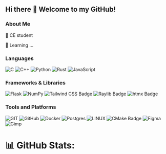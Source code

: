 ## Hi there 👋 Welcome to my GitHub!

### About Me

📖 CE student

🔭 Learning ...

### Languages

![C](https://img.shields.io/badge/c-%2300599C.svg?style=flat&logo=c&logoColor=white) ![C++](https://img.shields.io/badge/c++-%2300599C.svg?style=flat&logo=c%2B%2B&logoColor=white) ![Python](https://img.shields.io/badge/python-3670A0?style=flat&logo=python&logoColor=ffdd54) ![Rust](https://img.shields.io/badge/Rust-d45a1e?style=flat&logo=rust&logoColor=white) ![JavaScript](https://img.shields.io/badge/JavaScript-232426?style=flat&logo=javascript&logoColor=f7df1e)

### Frameworks & Libraries

![Flask](https://img.shields.io/badge/flask-%23777BB4.svg?style=flat&logo=flask&logoColor=white) ![NumPy](https://img.shields.io/badge/numpy-%23013243.svg?style=flat&logo=numpy&logoColor=white) ![Tailwind CSS Badge](https://img.shields.io/badge/Tailwind%20CSS-06B6D4?logo=tailwindcss&logoColor=fff&style=flat) ![Raylib Badge](https://img.shields.io/badge/Raylib-f0edeb?logo=raylib&logoColor=black&style=flat) ![htmx Badge](https://img.shields.io/badge/htmx-36C?logo=htmx&logoColor=fff&style=flat)

### Tools and Platforms

![GIT](https://img.shields.io/badge/Git-fc6d26?style=flat&logo=git&logoColor=white) ![GitHub](https://img.shields.io/badge/GitHub-%23121011.svg?style=flat&logo=github&logoColor=white) ![Docker](https://img.shields.io/badge/Docker-0fafdb?style=flat&logo=docker&logoColor=black) ![Postgres](https://img.shields.io/badge/postgres-%23316192.svg?style=flat&logo=postgresql&logoColor=white)  ![LINUX](https://img.shields.io/badge/Linux-FCC624?style=flat&logo=linux&logoColor=black) ![CMake Badge](https://img.shields.io/badge/CMake-064F8C?logo=cmake&logoColor=fff&style=flat) ![Figma](https://img.shields.io/badge/figma-%23121011.svg?style=flat&logo=figma&logoColor=white) ![Gimp](https://img.shields.io/badge/Gimp-657D8B?style=flat&logo=gimp&logoColor=FFFFFF)

# 📊 GitHub Stats:
<div style="text-align: center;">
    <img src="https://github-readme-streak-stats.herokuapp.com/?user=Reza-namvaran&theme=tokyonight&hide_border=true"
        alt=""><br>
    <img src="https://github-readme-stats.vercel.app/api/top-langs/?username=Reza-namvaran&theme=tokyonight&hide_border=true&include_all_commits=true&count_private=true&layout=compact"
        alt="">
</div>
